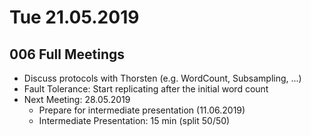 # Tue 21.05.2019

## 006 Full Meetings

- Discuss protocols with Thorsten (e.g. WordCount, Subsampling, ...)
- Fault Tolerance: Start replicating after the initial word count
- Next Meeting: 28.05.2019
    - Prepare for intermediate presentation (11.06.2019)
    - Intermediate Presentation: 15 min (split 50/50)